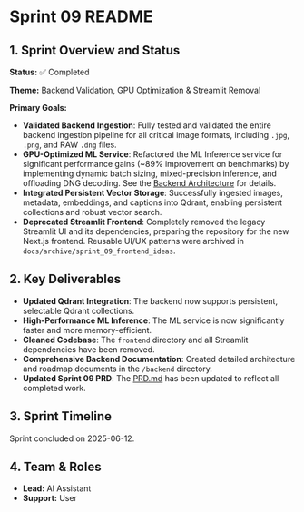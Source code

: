 # Sprint 09 README

## 1. Sprint Overview and Status

**Status:** ✅&nbsp;Completed

**Theme:** Backend Validation, GPU Optimization & Streamlit Removal

**Primary Goals:**
- **Validated Backend Ingestion**: Fully tested and validated the entire backend ingestion pipeline for all critical image formats, including `.jpg`, `.png`, and RAW `.dng` files.
- **GPU-Optimized ML Service**: Refactored the ML Inference service for significant performance gains (~89% improvement on benchmarks) by implementing dynamic batch sizing, mixed-precision inference, and offloading DNG decoding. See the [Backend Architecture](/backend/ARCHITECTURE.md) for details.
- **Integrated Persistent Vector Storage**: Successfully ingested images, metadata, embeddings, and captions into Qdrant, enabling persistent collections and robust vector search.
- **Deprecated Streamlit Frontend**: Completely removed the legacy Streamlit UI and its dependencies, preparing the repository for the new Next.js frontend. Reusable UI/UX patterns were archived in `docs/archive/sprint_09_frontend_ideas`.

## 2. Key Deliverables

-   **Updated Qdrant Integration**: The backend now supports persistent, selectable Qdrant collections.
-   **High-Performance ML Inference**: The ML service is now significantly faster and more memory-efficient.
-   **Cleaned Codebase**: The `frontend` directory and all Streamlit dependencies have been removed.
-   **Comprehensive Backend Documentation**: Created detailed architecture and roadmap documents in the `/backend` directory.
-   **Updated Sprint 09 PRD**: The [PRD.md](./PRD.md) has been updated to reflect all completed work.

## 3. Sprint Timeline

Sprint concluded on 2025-06-12.

## 4. Team & Roles

-   **Lead:** AI Assistant
-   **Support:** User 